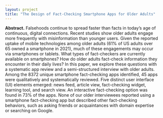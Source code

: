 ```yaml
---
layout: project
title: "The Design of Fact-Checking Smartphone Apps for Older Adults"
---
```

<script src="https://cdn.mathjax.org/mathjax/latest/MathJax.js?config=TeX-AMS-MML_HTMLorMML" type="text/javascript"></script>

**Abstract.**
Falsehoods continue to spread faster than facts in today’s age of continuous, digital connections. Recent studies show older adults engage more frequently with misinformation than younger users. Given the reported uptake of mobile technologies among older adults (61% of US adults over 65 owned a smartphone in 2021), much of these engagements may occur via smartphones or tablets. What types of fact-checkers are currently available on smartphones? How do older adults fact-check information they encounter in their daily lives? In this paper, we explore these questions with a systematic app review and a semi-structured interview with older adults. Among the 8372 unique smartphone fact-checking apps identified, 45 apps were qualitatively and systematically reviewed. Five distinct user interface (UI) elements emerged: news feed, article view, fact-checking widget, learning tool, and search view. An interactive fact-checking option was found in 73% of the apps. None of our older interviewees reported using a smartphone fact-checking app but described other fact-checking behaviors, such as asking friends or acquaintances with domain expertise or searching on Google.


